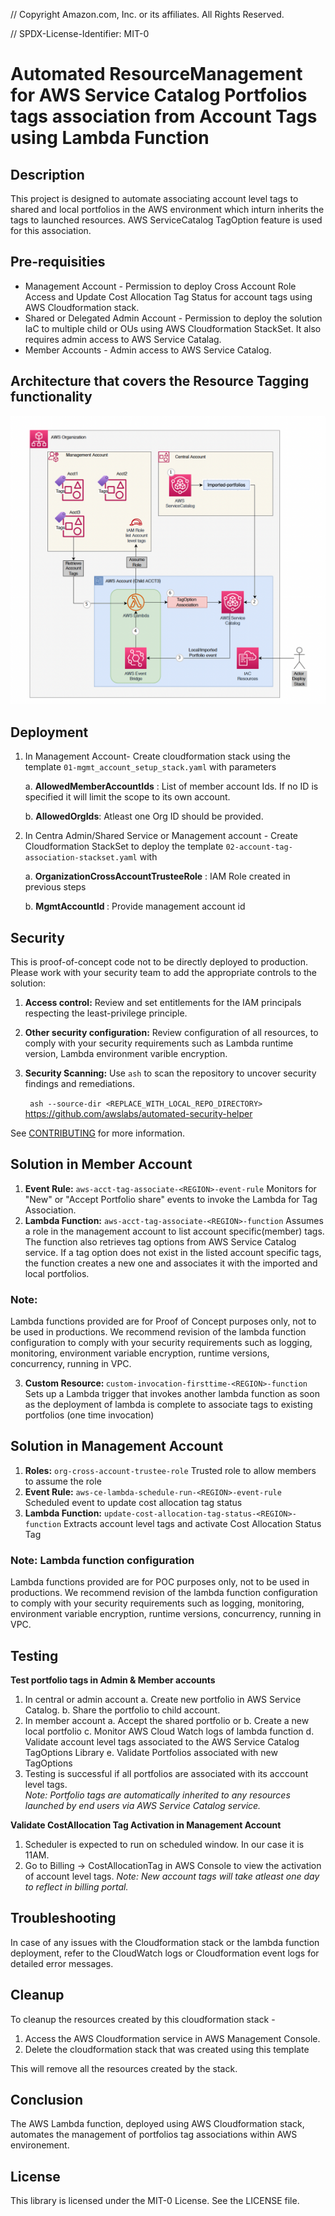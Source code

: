// Copyright Amazon.com, Inc. or its affiliates. All Rights Reserved.

// SPDX-License-Identifier: MIT-0


# Automated ResourceManagement for AWS Service Catalog Portfolios tags association from Account Tags using Lambda Function

## Description

This project is designed to automate associating account level tags to shared and local portfolios in the AWS environment which inturn inherits the tags to launched resources. AWS ServiceCatalog TagOption feature is used for this association. 

## Pre-requisities

* Management Account - Permission to deploy Cross Account Role Access and Update Cost Allocation Tag Status for account tags using AWS Cloudformation stack. 
* Shared or Delegated Admin Account - Permission to deploy the solution IaC to multiple child or OUs using AWS Cloudformation StackSet. It also requires admin access to AWS Service Catalag. 
* Member Accounts - Admin access to AWS Service Catalog. 

## Architecture that covers the Resource Tagging functionality
![Image](images/AWSAccountTagAssociationToAWSSC.png)

## Deployment

1. In Management Account- Create cloudformation stack using the template `01-mgmt_account_setup_stack.yaml` with parameters

    a. <b>AllowedMemberAccountIds</b> : List of member account Ids. If no ID is specified it will limit the scope to its own account. 

    b. <b>AllowedOrgIds</b>: Atleast one Org ID should be provided. 

2. In Centra Admin/Shared Service or Management account - Create Cloudformation StackSet to deploy the template `02-account-tag-association-stackset.yaml` with 

    a. <b>OrganizationCrossAccountTrusteeRole</b> : IAM Role created in previous steps

    b. <b>MgmtAccountId </b>: Provide management account id

## Security

This is proof-of-concept code not to be directly deployed to production. Please work with your security team to add the appropriate controls to the solution:
1. <b> Access control:</b> Review and set entitlements for the IAM principals respecting the least-privilege principle.
 
2. <b>Other security configuration:</b> Review configuration of all resources, to comply with your security requirements such as Lambda runtime version, Lambda environment varible encryption.
 
3. <b>Security Scanning:</b> Use `ash` to scan the repository to uncover security findings and remediations.
 
    <code> ash --source-dir <REPLACE_WITH_LOCAL_REPO_DIRECTORY> </code>
https://github.com/awslabs/automated-security-helper

See [CONTRIBUTING](CONTRIBUTING.md#security-issue-notifications) for more information.

## Solution in Member Account

1. <b>Event Rule:</b> `aws-acct-tag-associate-<REGION>-event-rule` Monitors for "New" or "Accept Portfolio share" events to invoke the Lambda for Tag Association.
2. <b>Lambda Function:</b> `aws-acct-tag-associate-<REGION>-function` Assumes a role in the management account to list account specific(member) tags. The function also retrieves tag options from AWS Service Catalog service. If a tag option does not exist in the listed account specific tags, the function creates a new one and associates it with the imported and local portfolios.

### Note: 
Lambda functions provided are for Proof of Concept purposes only, not to be used in productions. We recommend revision of the lambda function configuration to comply with your security requirements such as logging, monitoring, environment variable encryption, runtime versions, concurrency, running in VPC.

3. <b> Custom Resource: </b> `custom-invocation-firsttime-<REGION>-function` Sets up a Lambda trigger that invokes another lambda function as soon as the deployment of lambda is complete to associate tags to existing portfolios (one time invocation)

## Solution in Management Account

1. <b> Roles:</B> `org-cross-account-trustee-role` Trusted role to allow members to assume the role
2. <b> Event Rule:</b> `aws-ce-lambda-schedule-run-<REGION>-event-rule` Scheduled event to update cost allocation tag status
3. <b> Lambda Function:</b> `update-cost-allocation-tag-status-<REGION>-function` Extracts account level tags and activate Cost Allocation Status Tag

### Note: Lambda function configuration
Lambda functions provided are for POC purposes only, not to be used in productions. We recommend revision of the lambda function configuration to comply with your security requirements such as logging, monitoring, environment variable encryption, runtime versions, concurrency, running in VPC.

## Testing

<b> Test portfolio tags in Admin & Member accounts </b>

1. In central or admin account 
    a. Create new portfolio in AWS Service Catalog.
    b. Share the portfolio to child account.
2. In member account 
    a. Accept the shared portfolio or 
    b. Create a new local portfolio 
    c. Monitor AWS Cloud Watch logs of lambda function 
    d. Validate account level tags associated to the AWS Service Catalog TagOptions Library 
    e. Validate Portfolios associated with new TagOptions
3. Testing is successful if all portfolios are associated with its acccount level tags.    
<i>Note: Portfolio tags are automatically inherited to any resources launched by end users via AWS Service Catalog service. </i>

<b> Validate CostAllocation Tag Activation in Management Account </b>

1. Scheduler is expected to run on scheduled window. In our case it is 11AM. 
2. Go to Billing -> CostAllocationTag in AWS Console to view the activation of account level tags. 
<i> Note: New account tags will take atleast one day to reflect in billing portal. </i>

## Troubleshooting

In case of any issues with the Cloudformation stack or the lambda function deployment, refer to the CloudWatch logs or Cloudformation event logs for detailed error messages. 

## Cleanup

To cleanup the resources created by this cloudformation stack - 

1. Access the AWS Cloudformation service in AWS Management Console. 
2. Delete the cloudformation stack that was created using this template

This will remove all the resources created by the stack. 
## Conclusion

The AWS Lambda function, deployed using AWS Cloudformation stack, automates the management of portfolios tag associations within AWS environement. 

## License

This library is licensed under the MIT-0 License. See the LICENSE file.
